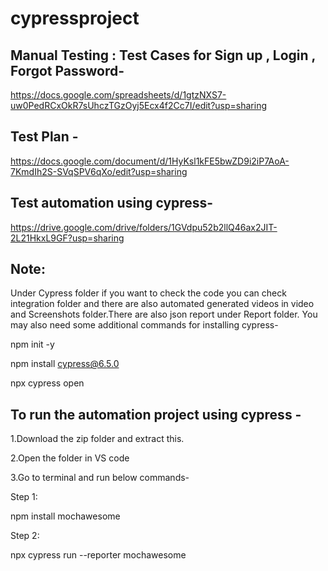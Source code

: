 # cypressproject 

## Manual Testing : Test Cases for Sign up , Login , Forgot Password-
https://docs.google.com/spreadsheets/d/1gtzNXS7-uw0PedRCxOkR7sUhczTGzOyj5Ecx4f2Cc7I/edit?usp=sharing

## Test Plan -
https://docs.google.com/document/d/1HyKsl1kFE5bwZD9i2iP7AoA-7KmdIh2S-SVqSPV6qXo/edit?usp=sharing

## Test automation using cypress-
https://drive.google.com/drive/folders/1GVdpu52b2llQ46ax2JIT-2L21HkxL9GF?usp=sharing

## Note:
Under Cypress folder if you want to check the code you can check integration folder and there are also automated generated videos in video and Screenshots folder.There are also json report under Report folder.
You may also need some additional commands for installing cypress-

npm init -y


npm install cypress@6.5.0


npx cypress open


## To run the automation project using cypress -
1.Download the zip folder and extract this.


2.Open the folder in VS code
   
3.Go to terminal and run below commands-

  Step 1:
  
  npm install mochawesome
  

  Step 2:
  
  npx cypress run --reporter mochawesome

